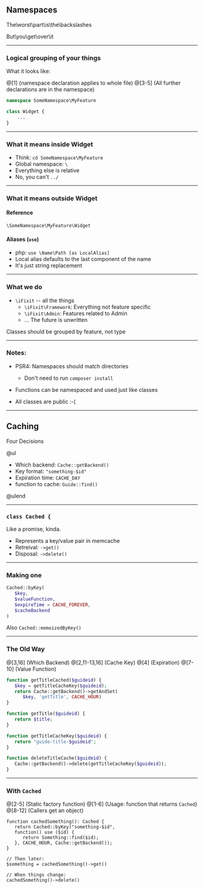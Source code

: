 ## Namespaces

The\worst\part\is\the\backslashes

But\you\get\over\it

---

### Logical grouping of your things

What it looks like:

@[1] (namespace declaration applies to whole file)
@[3-5] (All further declarations are in the namespace)
```php
namespace SomeNamespace\MyFeature

class Widget {
    ...
}
```

---

### What it means inside Widget

* Think:  `cd SomeNamespace\MyFeature`
* Global namespace:  `\`
* Everything else is relative
* No, you can't  `../`

---

### What it means outside Widget

#### Reference
`\SomeNamespace\MyFeature\Widget`

#### Aliases (`use`)
   * php: `use \Name\Path [as LocalAlias]`
   * Local alias defaults to the last component of the name
   * It's just string replacement

---

### What we do

* `\iFixit` -- all the things
   * `\iFixit\Framework`: Everything not feature specific
   * `\iFixit\Admin`: Features related to Admin
   * ... The future is unwritten

Classes should be grouped by feature, not type

---

### Notes:

* PSR4: Namespaces should match directories
  * Don't need to run  `composer install`
* Functions can be namespaced and used just like classes

* All classes are public :-(

---

## Caching

Four Decisions

@ul

* Which backend: `Cache::getBackend()`
* Key format: `"something-$id"`
* Expiration time: `CACHE_DAY`
* function to cache: `Guide::find()`

@ulend

---

### `class Cached {`

Like a promise, kinda.

* Represents a key/value pair in memcache
* Retreival: `->get()`
* Disposal: `->delete()`

---

### Making one

```php
Cached::byKey(
   $key,
   $valueFunction,
   $expireTime = CACHE_FOREVER,
   $cacheBackend
)
```

Also `Cached::memoizedByKey()`

---

### The Old Way

@[3,16] (Which Backend)
@[2,11-13,16] (Cache Key)
@[4] (Expiration)
@[7-10] (Value Function)

```php
function getTitleCached($guideid) {
   $key = getTitleCacheKey($guideid);
   return Cache::getBackend()->getAndSet(
      $key, 'getTitle', CACHE_HOUR)
}

function getTitle($guideid) {
   return $title;
}

function getTitleCacheKey($guideid) {
   return "guide-title-$guideid";
}

function deleteTitleCache($guideid) {
   Cache::getBackend()->delete(getTitleCacheKey($guideid));
}
```

---

### With `Cached`

@[2-5] (Static factory function)
@[1-6] (Usage: function that returns `Cached`)
@[8-12] (Callers get an object)
```php5
function cachedSomething(): Cached {
   return Cached::byKey("something-$id",
   function() use ($id) {
      return Something::find($id);
   }, CACHE_HOUR, Cache::getBackend());
}

// Then later:
$something = cachedSomething()->get()

// When things change:
cachedSomething()->delete()
```

